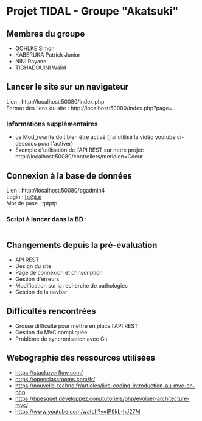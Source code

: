 # Projet TIDAL - Groupe "Akatsuki"

## Membres du groupe
- GOHLKE Simon
- KABERUKA Patrick Junior
- NINI Rayane
- TIGHADOUINI Walid

## Lancer le site sur un navigateur

Lien : http://localhost:50080/index.php  
Format des liens du site : http://localhost:50080/index.php?page=...

### Informations supplémentaires
- Le Mod_rewrite doit bien être activé (j'ai utilisé la vidéo youtube ci-dessous pour l'activer)
- Exemple d'utilisation de l'API REST sur notre projet: http://localhost:50080/controllers/meridien=Coeur

## Connexion à la base de données
Lien : http://localhost:50080/pgadmin4  
Login : tp@t.p  
Mot de pase : tptptp

### Script à lancer dans la BD :
```
```

## Changements depuis la pré-évaluation
- API REST
- Design du site
- Page de connexion et d'inscription
- Gestion d'erreurs
- Modification sur la recherche de pathologies
- Gestion de la navbar

## Difficultés rencontrées
- Grosse difficulté pour mettre en place l'API REST
- Gestion du MVC compliquée
- Problème de syncronisation avec Git

## Webographie des ressources utilisées
- https://stackoverflow.com/
- https://openclassrooms.com/fr/
- https://nouvelle-techno.fr/articles/live-coding-introduction-au-mvc-en-php
- https://bpesquet.developpez.com/tutoriels/php/evoluer-architecture-mvc/
- https://www.youtube.com/watch?v=lP9kL-hJ27M 
